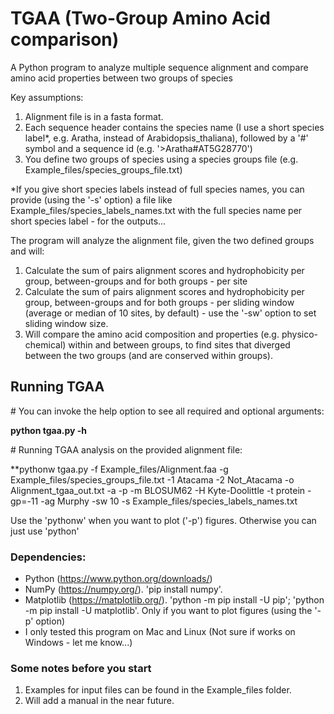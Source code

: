 # TGAA (Two-Group Amino Acid comparison)
A Python program to analyze multiple sequence alignment and compare amino acid properties between two groups of species

Key assumptions:
1. Alignment file is in a fasta format.
2. Each sequence header contains the species name (I use a short species label*, e.g. Aratha, instead of Arabidopsis_thaliana), followed by a '#' symbol and a sequence id (e.g. '>Aratha#AT5G28770')
3. You define two groups of species using a species groups file (e.g. Example_files/species_groups_file.txt)

*If you give short species labels instead of full species names, you can provide (using the '-s' option) a file like Example_files/species_labels_names.txt with the full species name per short species label - for the outputs... 

The program will analyze the alignment file, given the two defined groups and will:
1. Calculate the sum of pairs alignment scores and hydrophobicity per group, between-groups and for both groups - per site
2. Calculate the sum of pairs alignment scores and hydrophobicity per group, between-groups and for both groups - per sliding window (average or median of 10 sites, by default) - use the '-sw' option to set sliding window size.
3. Will compare the amino acid composition and properties (e.g. physico-chemical) within and between groups, to find sites that diverged between the two groups (and are conserved within groups).


## Running TGAA
\# You can invoke the help option to see all required and optional arguments:

**python tgaa.py -h**

\# Running TGAA analysis on the provided alignment file:

**pythonw tgaa.py -f Example_files/Alignment.faa -g Example_files/species_groups_file.txt -1 Atacama -2 Not_Atacama -o Alignment_tgaa_out.txt -a -p -m BLOSUM62 -H Kyte-Doolittle -t protein -gp=-11 -ag Murphy -sw 10 -s Example_files/species_labels_names.txt

Use the 'pythonw' when you want to plot ('-p') figures. Otherwise you can just use 'python'

### Dependencies:
- Python (https://www.python.org/downloads/)
- NumPy (https://numpy.org/). 'pip install numpy'.
- Matplotlib (https://matplotlib.org/). 'python -m pip install -U pip'; 'python -m pip install -U matplotlib'. Only if you want to plot figures (using the '-p' option)
- I only tested this program on Mac and Linux (Not sure if works on Windows - let me know...)

### Some notes before you start
1. Examples for input files can be found in the Example_files folder.
2. Will add a manual in the near future.
